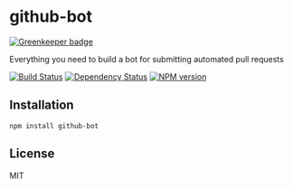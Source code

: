 # github-bot

[![Greenkeeper badge](https://badges.greenkeeper.io/ForbesLindesay/github-bot.svg)](https://greenkeeper.io/)

Everything you need to build a bot for submitting automated pull requests

[![Build Status](https://img.shields.io/travis/ForbesLindesay/github-bot/master.svg)](https://travis-ci.org/ForbesLindesay/github-bot)
[![Dependency Status](https://img.shields.io/david/ForbesLindesay/github-bot.svg)](https://david-dm.org/ForbesLindesay/github-bot)
[![NPM version](https://img.shields.io/npm/v/github-bot.svg)](https://www.npmjs.com/package/github-bot)

## Installation

    npm install github-bot

## License

  MIT
